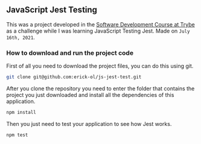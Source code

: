 ## JavaScript Jest Testing

This was a project developed in the [Software Development Course at Trybe](https://www.betrybe.com/formacao-desenvolvimento-web) as a challenge while I was learning JavaScript Testing Jest. Made on ```July 16th, 2021```.

### How to download and run the project code

First of all you need to download the project files, you can do this using git.

```bash
git clone git@github.com:erick-ol/js-jest-test.git
```

After you clone the repository you need to enter the folder that contains the project you just downloaded and install all the dependencies of this application.

```bash
npm install
```

Then you just need to test your application to see how Jest works.

```bash
npm test
```
